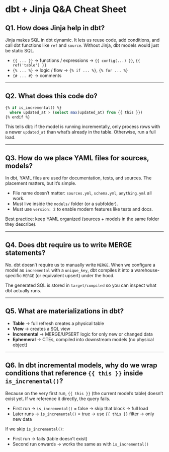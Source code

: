 # dbt + Jinja Q&A Cheat Sheet

## Q1. How does Jinja help in dbt?
Jinja makes SQL in dbt dynamic. It lets us reuse code, add conditions, and call dbt functions like `ref` and `source`. Without Jinja, dbt models would just be static SQL.

- `{{ ... }}` → functions / expressions → `{{ config(...) }}`, `{{ ref('table') }}`  
- `{% ... %}` → logic / flow → `{% if ... %}`, `{% for ... %}`  
- `{# ... #}` → comments  

---

## Q2. What does this code do?
```sql
{% if is_incremental() %}
  where updated_at > (select max(updated_at) from {{ this }})
{% endif %}
```
This tells dbt: if the model is running incrementally, only process rows with a newer `updated_at` than what’s already in the table. Otherwise, run a full load.

---

## Q3. How do we place YAML files for sources, models?
In dbt, YAML files are used for documentation, tests, and sources. The placement matters, but it’s simple.

- File name doesn’t matter: `sources.yml`, `schema.yml`, `anything.yml` all work.  
- Must live inside the `models/` folder (or a subfolder).  
- Must use `version: 2` to enable modern features like tests and docs.

Best practice: keep YAML organized (sources + models in the same folder they describe).

---

## Q4. Does dbt require us to write MERGE statements?
No. dbt doesn’t require us to manually write `MERGE`. When we configure a model as `incremental` with a `unique_key`, dbt compiles it into a warehouse-specific `MERGE` (or equivalent upsert) under the hood.

The generated SQL is stored in `target/compiled` so you can inspect what dbt actually runs.

---

## Q5. What are materializations in dbt?
- **Table** → full refresh creates a physical table  
- **View** → creates a SQL view  
- **Incremental** → MERGE/UPSERT logic for only new or changed data  
- **Ephemeral** → CTEs, compiled into downstream models (no physical object)  

---

## Q6. In dbt incremental models, why do we wrap conditions that reference `{{ this }}` inside `is_incremental()`?
Because on the very first run, `{{ this }}` (the current model’s table) doesn’t exist yet. If we reference it directly, the query fails.

- First run → `is_incremental()` = false → skip that block → full load  
- Later runs → `is_incremental()` = true → use `{{ this }}` filter → only new data  

If we skip `is_incremental()`:  
- First run → fails (table doesn’t exist)  
- Second run onwards → works the same as with `is_incremental()`
